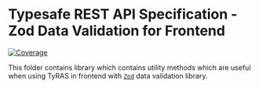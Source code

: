 # Typesafe REST API Specification - Zod Data Validation for Frontend

[![Coverage](https://codecov.io/gh/ty-ras/data-zod/branch/main/graph/badge.svg?flag=data-frontend)](https://codecov.io/gh/ty-ras/data-zod)

This folder contains library which contains utility methods which are useful when using TyRAS in frontend with [`Zod`](https://github.com/colinhacks/zod) data validation library.
